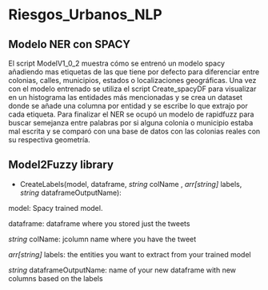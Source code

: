 # Riesgos_Urbanos_NLP

## Modelo NER con SPACY
El script ModelV1_0_2 muestra cómo se entrenó un modelo spacy añadiendo mas etiquetas de las que tiene por defecto para diferenciar entre colonias, calles, municipios, estados o localizaciones geográficas. Una vez con el modelo entrenado se utiliza el script Create_spacyDF para visualizar en un histograma las entidades más mencionadas y se crea un dataset donde se añade una columna por entidad y se escribe lo que extrajo por cada etiqueta. Para finalizar el NER se ocupó un modelo de rapidfuzz para buscar semejanza entre palabras por si alguna colonia o municipio estaba mal escrita y se comparó con una base de datos con las colonias reales con su respectiva geometría. 


## Model2Fuzzy library
- CreateLabels(model, dataframe, $\textit{string}$ colName , $\textit{arr[string]}$ labels, $\textit{string}$ dataframeOutputName):


model: Spacy trained model. 


dataframe: dataframe where you stored just the tweets 


$\textit{string}$ colName: jcolumn name where you have the tweet 


$\textit{arr[string]}$ labels: the entities you want to extract from your trained model 


$\textit{string}$ dataframeOutputName: name of your new dataframe with new columns based on the labels 
